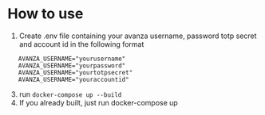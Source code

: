 # How to use
 1. Create .env file containing your avanza username, password totp secret and account id in the following format
 ```
    AVANZA_USERNAME="yourusername"
    AVANZA_USERNAME="yourpassword"
    AVANZA_USERNAME="yourtotpsecret"
    AVANZA_USERNAME="youraccountid"
 ```
 3. run ```docker-compose up --build```
 4. If you already built, just run docker-compose up
